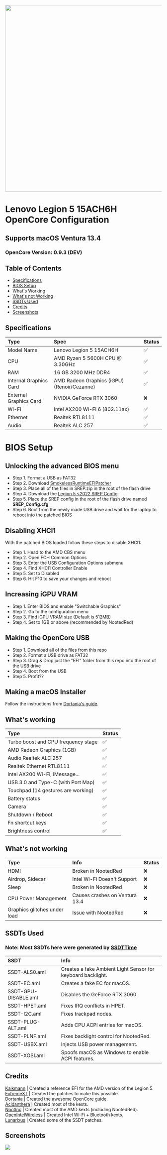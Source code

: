 <p align="center">
  <img 
src="https://www.lenovo.com/medias/?context=bWFzdGVyfHJvb3R8MTA0NDcwfGltYWdlL3BuZ3xoNzAvaGI5LzExNTI2NjE0MzE5MTM0LnBuZ3xiMDFjNmZkZDg4YzBjNGU4NWM2YzU2Yzk1MjNhNGMxNzBjNjI4NTRmMDJkMWYyNTY4ZTQxYTU5MThkMTUwNDY0" 
width="600"/>
</p>

# Lenovo Legion 5 15ACH6H OpenCore Configuration  
## Supports macOS Ventura 13.4  
### OpenCore Version: 0.9.3 (DEV)  

## Table of Contents

*   [Specifications](#specifications)
*   [BIOS Setup](#bios-setup)
*   [What's Working](#whats-working)
*   [What's not Working](#whats-not-working)
*   [SSDTs Used](#ssdts-used)
*   [Credits](#credits)
*   [Screenshots](#screenshots)

## Specifications

Type | Spec | Status
:---------|:---------|:----------
Model Name      | Lenovo Legion 5 15ACH6H | ✅
CPU              | AMD Ryzen 5 5600H CPU @ 3.30GHz | ✅
RAM           | 16 GB 3200 MHz DDR4 | ✅
Internal Graphics Card | AMD Radeon Graphics (iGPU) (Renoir/Cezanne) | ✅
External Graphics Card | NVIDIA GeForce RTX 3060 | ❌
Wi-Fi             | Intel AX200 Wi-Fi 6 (802.11ax) | ✅
Ethernet          | Realtek RTL8111 | ✅
Audio       | Realtek ALC 257 | ✅

# BIOS Setup  

## Unlocking the advanced BIOS menu
* Step 1. Format a USB as FAT32
* Step 2. Download [SmokelessRuntimeEFIPatcher](https://github.com/SmokelessCPUv2/SmokelessRuntimeEFIPatcher/releases/tag/0.1.4c)
* Step 3. Place all of the files in SREP.zip in the root of the flash drive
* Step 4. Download the [Legion 5 <2022 SREP Config](https://github.com/SmokelessCPUv2/SREP-Community-Patches/blob/main/Configs/Legion_Insyde_BiosUnlock.cfg)
* Step 5. Place the SREP config in the root of the flash drive named **SREP_Config.cfg**
* Step 6. Boot from the newly made USB drive and wait for the laptop to reboot into the patched BIOS

## Disabling XHCI1
With the patched BIOS loaded follow these steps to disable XHCI1:
* Step 1. Head to the AMD CBS menu
* Step 2. Open FCH Common Options
* Step 3. Enter the USB Configuration Options submenu
* Step 4. Find XHCI1 Controller Enable
* Step 5. Set to Disabled
* Step 6. Hit F10 to save your changes and reboot

## Increasing iGPU VRAM
* Step 1. Enter BIOS and enable "Switchable Graphics"
* Step 2. Go to the configuration menu
* Step 3. Find iGPU VRAM size (Default is 512MB)
* Step 4. Set to 1GB or above (recommended by NootedRed)

## Making the OpenCore USB
* Step 1. Download all of the files from this repo
* Step 2. Format a USB drive as FAT32
* Step 3. Drag & Drop just the "EFI" folder from this repo into the root of the USB drive
* Step 4. Boot from the USB
* Step 5. Profit??

## Making a macOS Installer
Follow the instructions from [Dortania's guide](https://dortania.github.io/OpenCore-Install-Guide/installer-guide/#making-the-installer).

## What's working  
Type | Status
:---------|:----------
Turbo boost and CPU frequency stage |  ✅  
AMD Radeon Graphics (1GB)              |  ✅  
Audio Realtek ALC 257            |  ✅  
Realtek Ethernet RTL8111            |  ✅  
Intel AX200 Wi-Fi, iMessage...         |  ✅  
USB 3.0 and Type-C (with Port Map)        |  ✅  
Touchpad (14 gestures are working)   |  ✅  
Battery status   |  ✅  
Camera   |  ✅  
Shutdown / Reboot   |  ✅  
Fn shortcut keys   |  ✅  
Brightness control | ✅

## What's not working  
Type | Info | Status
:---------|:---------|:----------
HDMI | Broken in NootedRed | ❌
Airdrop, Sidecar | Intel Wi-Fi Doesn't Support | ❌
Sleep | Broken in NootedRed | ❌
CPU Power Management | Causes crashes on Ventura 13.4 | ❌
Graphics glitches under load | Issue with NootedRed | ❌

## SSDTs Used
### Note: Most SSDTs here were generated by [SSDTTime](https://github.com/corpnewt/SSDTTime)
  
SSDT | Info
:---------|:---------
SSDT-ALS0.aml | Creates a fake Ambient Light Sensor for keyboard backlight.
SSDT-EC.aml | Creates a fake EC for macOS.
SSDT-GPU-DISABLE.aml | Disables the GeForce RTX 3060.
SSDT-HPET.aml | Fixes IRQ conflicts in HPET.
SSDT-I2C.aml | Fixes trackpad nodes.
SSDT-PLUG-ALT.aml | Adds CPU ACPI entries for macOS.
SSDT-PLNF.aml | Fixes backlight control for NootedRed.
SSDT-USBX.aml | Injects USB power management.
SSDT-XOSI.aml | Spoofs macOS as Windows to enable ACPI features.

## Credits
[Kalkmann](https://github.com/kalkmann/Legion-5600H-Hackintosh) | Created a reference EFI for the AMD version of the Legion 5.  
[ExtremeXT](https://github.com/Xmingbai/Lenovo_Legion_5_Hackintosh) | Created the patches to make this possible.  
[Dortania](https://dortania.github.io/OpenCore-Install-Guide) | Created the awesome OpenCore guide.  
[Acidanthera](https://github.com/acidanthera) | Created most of the kexts.  
[NootInc](https://github.com/NootInc) | Created most of the AMD kexts (including NootedRed).  
[OpenIntelWireless](https://github.com/OpenIntelWireless) | Created Intel Wi-Fi + Bluetooth kexts.  
[Lunarixus](https://github.com/Lunarixus) | Created some of the SSDT 
patches.  

## Screenshots
![](https://raw.githubusercontent.com/Lunarixus/Legion5-15ACH6H-macOS/Ventura/Screenshots/system_info.png?token=GHSAT0AAAAAACDUIAG6CX2RJXRRLC5OX67EZEGWL6A)
